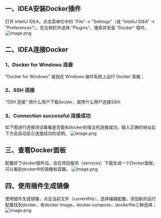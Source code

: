## 一、IDEA安装Docker插件
打开 IntelliJ IDEA，点击菜单栏中的 "File" -> "Settings"（或 "IntelliJ IDEA" -> "Preferences"），在左侧栏中选择 "Plugins"，搜索并安装 "Docker" 插件。
![image.png](https://cdn.nlark.com/yuque/0/2023/png/33625181/1691649281418-bc4faa84-ecb4-4b6d-bf43-110a746ecdfa.png#averageHue=%2334383b&clientId=u136e717b-8f3e-4&from=paste&height=615&id=udf26bf30&originHeight=922&originWidth=1687&originalType=binary&ratio=1.5&rotation=0&showTitle=false&size=159513&status=done&style=none&taskId=u2a6e2726-9c56-4a32-b63a-aa426941ce0&title=&width=1124.6666666666667)
## 二、IDEA连接Docker
### 1、Docker for Windows 连接
"Docker for Windows" 是指在 Windows 操作系统上运行 Docker 容器；
### 2、SSH 连接
"SSH 连接" 用什么用户下载docker，就用什么用户连接SSH;
### 3、Connection successful 连接成功
如下图进行连接测试看看是否能和docker的宿主机连接成功，输入正确的地址后下方会自动显示连接成功的说明。
![image.png](https://cdn.nlark.com/yuque/0/2023/png/33625181/1691660779829-a2a48480-72c8-404d-9057-717bbc3eb251.png#averageHue=%233d4145&clientId=u3927b931-e358-4&from=paste&height=662&id=u9a0c4b73&originHeight=993&originWidth=1462&originalType=binary&ratio=1.5&rotation=0&showTitle=false&size=89858&status=done&style=none&taskId=u7854367d-e057-454c-b3cc-b90820e1c81&title=&width=974.6666666666666)
## 三、查看Docker面板
配置好了docker插件后，会在项目服务（services）下面生成一个Docker面板，可以看到docker中的镜像和容器。
![image.png](https://cdn.nlark.com/yuque/0/2023/png/33625181/1691854232611-78119d35-63fb-41b3-aba1-e8377f00ea40.png#averageHue=%233b4043&clientId=uc20d1538-8249-4&from=paste&height=302&id=uefa02101&originHeight=453&originWidth=1236&originalType=binary&ratio=1.5&rotation=0&showTitle=false&size=46224&status=done&style=none&taskId=u9c7d04fa-c483-4f95-92bf-6a66f03c5db&title=&width=824)
## 四、使用插件生成镜像
使用插件生成镜像，点击当前文件（currentfile），选择编辑配置，添加新的运行配置找到docker，有docker Image，docker-compose，dockerfile三种选择；
![image.png](https://cdn.nlark.com/yuque/0/2023/png/33625181/1691853553766-82d9d2af-6e70-4549-ab68-186c6c3854ba.png#averageHue=%233e4247&clientId=uc20d1538-8249-4&from=paste&height=351&id=ue70fee8a&originHeight=527&originWidth=672&originalType=binary&ratio=1.5&rotation=0&showTitle=false&size=37544&status=done&style=none&taskId=udaccd386-9807-47af-9b9a-41c7f6eb91b&title=&width=448)
